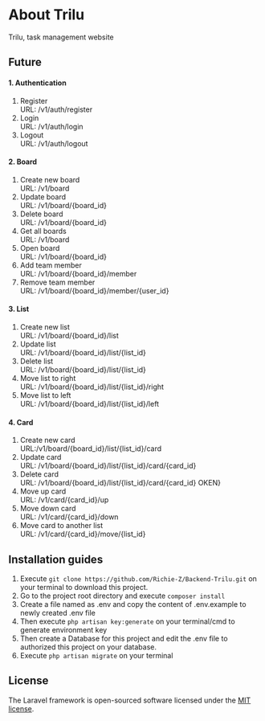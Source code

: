 # About Trilu

Trilu, task management website

## Future

#### 1. Authentication
 1. Register <br/>
URL: /v1/auth/register
 1. Login <br/>
URL: /v1/auth/login
 1. Logout <br/>
URL: /v1/auth/logout
#### 2. Board
1. Create new board <br/>
URL: /v1/board
1. Update board <br/>
URL: /v1/board/{board_id}
1. Delete board <br/>
URL: /v1/board/{board_id}
1. Get all boards <br/>
URL: /v1/board
1. Open board <br/>
URL: /v1/board/{board_id}
1. Add team member <br/>
URL: /v1/board/{board_id}/member
1. Remove team member <br/>
URL:
/v1/board/{board_id}/member/{user_id}
#### 3. List
1. Create new list <br/>
URL: /v1/board/{board_id}/list
1. Update list <br/>
URL: /v1/board/{board_id}/list/{list_id}
1. Delete list <br/>
URL: /v1/board/{board_id}/list/{list_id}
1. Move list to right <br/>
URL:
/v1/board/{board_id}/list/{list_id}/right
1. Move list to left <br/>
URL:
/v1/board/{board_id}/list/{list_id}/left
#### 4. Card
1. Create new card <br/>
URL:/v1/board/{board_id}/list/{list_id}/card
1. Update card <br/>
URL: /v1/board/{board_id}/list/{list_id}/card/{card_id}
1. Delete card <br/>
URL: /v1/board/{board_id}/list/{list_id}/card/{card_id}
OKEN}
1. Move up card<br/>
URL: /v1/card/{card_id}/up
1. Move down card<br/>
URL: /v1/card/{card_id}/down
1. Move card to another list<br/>
URL: /v1/card/{card_id}/move/{list_id}

## Installation guides

1. Execute ```git clone https://github.com/Richie-Z/Backend-Trilu.git``` on your terminal to download this project.
1. Go to the project root directory and execute ``composer install``
1. Create a file named as .env and copy the content of .env.example to newly created .env file
1. Then execute ```php artisan key:generate``` on your terminal/cmd to generate environment key
1. Then create a Database for this project and edit the .env file to authorized this project on your database.
1. Execute ```php artisan migrate``` on your terminal

## License

The Laravel framework is open-sourced software licensed under the [MIT license](https://opensource.org/licenses/MIT).
